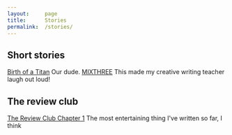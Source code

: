 ```yaml
---
layout:     page
title:      Stories
permalink:  /stories/
---
```


## Short stories

[Birth of a Titan](https://houcharlie.github.io/stories/titan) Our dude.
[MIXTHREE](https://houcharlie.github.io/stories/mixthree) This made my creative writing teacher laugh out loud!

## The review club
[The Review Club Chapter 1](https://houcharlie.github.io/stories/review1) The most entertaining thing I've written so far, I think


